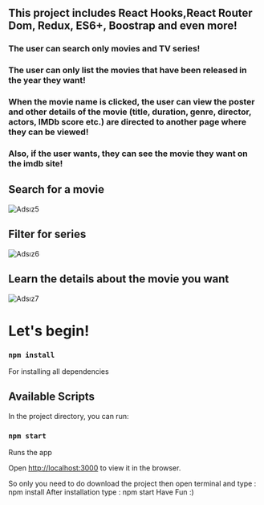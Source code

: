 ## This project includes React Hooks,React Router Dom, Redux, ES6+, Boostrap and even more!
### The user can search only movies and TV series!
### The user can only list the movies that have been released in the year they want!
### When the movie name is clicked, the user can view the poster and other details of the movie (title, duration, genre, director, actors, IMDb score etc.) are directed to another page where they can be viewed!
### Also, if the user wants, they can see the movie they want on the imdb site!

## Search for a movie
![Adsız5](https://user-images.githubusercontent.com/44974863/93000768-2b7d7180-f533-11ea-8f53-f8ff1444f351.png)
## Filter for series
![Adsız6](https://user-images.githubusercontent.com/44974863/93000772-2cae9e80-f533-11ea-8286-810da8d523a2.png)
## Learn the details about the movie you want
![Adsız7](https://user-images.githubusercontent.com/44974863/93000773-2d473500-f533-11ea-8222-27ccd80a9eb8.png)


# Let's begin!

### `npm install`

For installing all dependencies

## Available Scripts

In the project directory, you can run:

### `npm start`

Runs the app

Open [http://localhost:3000](http://localhost:3000) to view it in the browser.


So only you need to do download the project then open terminal and type : npm install
After installation type : npm start
Have Fun :)
